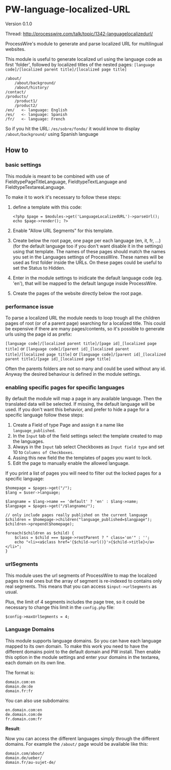PW-language-localized-URL
=========================

Version 0.1.0

Thread: http://processwire.com/talk/topic/1342-languagelocalizedurl/

ProcessWire's module to generate and parse localized URL for multilingual websites.

This module is useful to generate localized url using the language code as first 'folder', followed by localized titles of the nested pages:
`[language code]/[localized parent title]/[localized page title]`

	/about/
	    /about/background/
	    /about/history/
	/contact/
	/products/
	    /product1/
	    /product2/
	/en/   <- language: English
	/es/   <- language: Spanish
	/fr/   <- language: French

So if you hit the URL: `/es/sobre/fondo/` it would know to display `/about/background/` using Spanish language

## How to

### basic settings

This module is meant to be combined with use of FieldtypePageTitleLanguage, FieldtypeTextLanguage and FieldtypeTextareaLanguage.

To make it to work it's necessary to follow these steps:

1. define a template with this code:

	`<?php
		$page = $modules->get('LanguageLocalizedURL')->parseUrl();
		echo $page->render();
	?>`

1. Enable "Allow URL Segments" for this template.
1. Create below the root page, one page per each language (en, it, fr, ...) (for the default language too if you don't want disable it in the settings) using that template.
The names of these pages should match the names you set in the Languages settings of ProcessWire. These names will be used as first folder inside the URLs.
On these pages could be useful to set the Status to Hidden.
1. Enter in the module settings to inidicate the default language code (eg. 'en'), that will be mapped to the default languge inside ProcessWire.
1. Create the pages of the website directly below the root page.

### performance issue

To parse a localized URL the module needs to loop trough all the children pages of root (or of a parent page) searching for a localized title.
This could be expensive if there are many pages/contents, so it's possible to generate urls using the page id as prefix:

`[language code]/[localized parent title]/[page id]_[localized page title]`
or
`[language code]/[parent id]_[localized parent title]/[localized page title]`
or
`[language code]/[parent id]_[localized parent title]/[page id]_[localized page title]`

Often the parents folders are not so many and could be used without any id.
Anyway the desired behaviour is defined in the module settings.

### enabling specific pages for specific languages

By default the module will map a page in any available language. Then the translated data will be selected. If missing, the default language will be used.
If you don't want this behavior, and prefer to hide a page for a specific language follow these steps:

1. Create a Field of type Page and assign it a name like `language_published`.
1. In the `Input` tab of the field settings select the template created to map the languages.
1. Always in the `Input` tab select Checkboxes as `Input field type` and set 10 to `Columns of Checkboxes`.
1. Assing this new field the the templates of pages you want to lock.
1. Edit the page to manually enable the allowed language.

If you print a list of pages you will need to filter out the locked pages for a specific language:

	$homepage = $pages->get("/");
	$lang = $user->language;

	$langname = $lang->name == 'default' ? 'en' : $lang->name;
	$langpage = $pages->get("/$langname/");

	// only include pages really published on the current language
	$children = $homepage->children("language_published=$langpage");
	$children->prepend($homepage);

	foreach($children as $child) {
		$class = $child === $page->rootParent ? " class='on'" : '';
		echo "<li><a$class href='{$child->url()}'>{$child->title}</a></li>";
	}

### urlSegments

This module uses the url segments of ProcessWire to map the localized pages to real ones but the array of segment is re-indexed to contains only real segments.
This means that you can access `$input->urlSegments` as usual.

Plus, the limit of 4 segments includes the page tree, so it could be necessary to change this limit in the `config.php` file:

	$config->maxUrlSegments = 4;

### Language Domains

This module supports language domains. So you can have each language mapped to its own domain. To make this work you need to have the different domains point to the default domain and PW install. Then enable this option in the module settings and enter your domains in the textarea, each domain on its own line.

The format is:

	domain.com:en
	domain.de:de
	domain.fr:fr

You can also use subdomains:

	en.domain.com:en
	de.domain.com:de
	fr.domain.com:fr

**Result**:

Now you can access the different languages simply through the different domains. For example the `/about/` page would be available like this:

	domain.com/about/
	domain.de/ueber/
	domain.fr/au-sujet-de/
